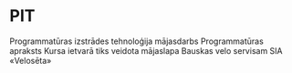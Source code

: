 # PIT
Programmatūras izstrādes tehnoloģija mājasdarbs 
Programmatūras apraksts 
Kursa ietvarā tiks veidota mājaslapa Bauskas velo servisam SIA «Velosēta» 
